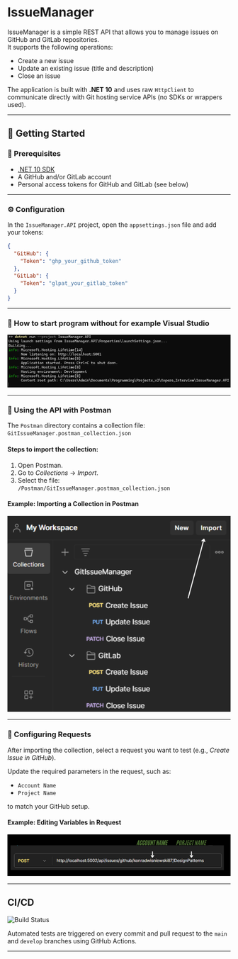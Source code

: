 # IssueManager

IssueManager is a simple REST API that allows you to manage issues on GitHub and GitLab repositories.  
It supports the following operations:

- Create a new issue
- Update an existing issue (title and description)
- Close an issue

The application is built with **.NET 10** and uses raw `HttpClient` to communicate directly with Git hosting service APIs (no SDKs or wrappers used).

---

## 🚀 Getting Started

### 🔧 Prerequisites

- [.NET 10 SDK](https://dotnet.microsoft.com/en-us/download/dotnet/10.0)
- A GitHub and/or GitLab account
- Personal access tokens for GitHub and GitLab (see below)

---

### ⚙️ Configuration

In the `IssueManager.API` project, open the `appsettings.json` file and add your tokens:

```json
{
  "GitHub": {
    "Token": "ghp_your_github_token"
  },
  "GitLab": {
    "Token": "glpat_your_gitlab_token"
  }
}
```

---

### 🔧 How to start program without for example Visual Studio

![Running .NET](./README_pictures/dotnetRun.png)

---

### 🚀 Using the API with Postman

The `Postman` directory contains a collection file:  
`GitIssueManager.postman_collection.json`  

#### Steps to import the collection:

1. Open Postman.
2. Go to *Collections* → *Import*.
3. Select the file:  
   `/Postman/GitIssueManager.postman_collection.json`

#### Example: Importing a Collection in Postman  
![Postman import collection](./README_pictures/Import_Collection.png)

---

### 🔧 Configuring Requests

After importing the collection, select a request you want to test (e.g., *Create Issue in GitHub*).

Update the required parameters in the request, such as:
- `Account Name`
- `Project Name`

to match your GitHub setup.

#### Example: Editing Variables in Request  
![Modify account name and project name](./README_pictures/PartsOfLink.png)

---

## CI/CD

![Build Status](https://github.com/konradwisniewski87/IssueManager/actions/workflows/test.yml/badge.svg)


Automated tests are triggered on every commit and pull request to the `main` and `develop` branches using GitHub Actions.

---

